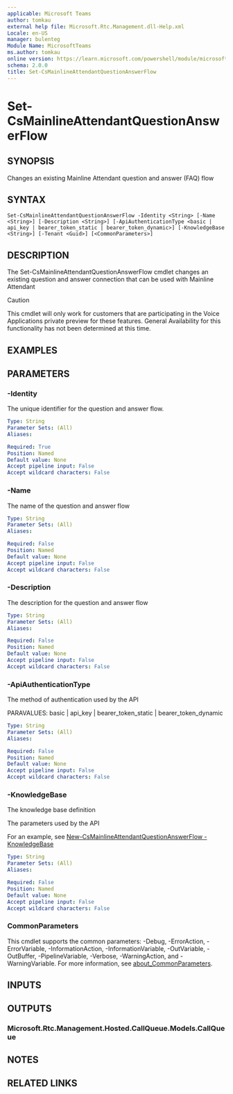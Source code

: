 ```yaml
---
applicable: Microsoft Teams
author: tomkau
external help file: Microsoft.Rtc.Management.dll-Help.xml
Locale: en-US
manager: bulenteg
Module Name: MicrosoftTeams
ms.author: tomkau
online version: https://learn.microsoft.com/powershell/module/microsoftteams/Set-CsMainlineAttendantQuestionAnswerFlow
schema: 2.0.0
title: Set-CsMainlineAttendantQuestionAnswerFlow
---
```


# Set-CsMainlineAttendantQuestionAnswerFlow

## SYNOPSIS
Changes an existing Mainline Attendant question and answer (FAQ) flow

## SYNTAX

```
Set-CsMainlineAttendantQuestionAnswerFlow -Identity <String> [-Name <String>] [-Description <String>] [-ApiAuthenticationType <basic | api_key | bearer_token_static | bearer_token_dynamic>] [-KnowledgeBase <String>] [-Tenant <Guid>] [<CommonParameters>]
```

## DESCRIPTION
The Set-CsMainlineAttendantQuestionAnswerFlow cmdlet changes an existing question and answer connection that can be used with Mainline Attendant

> [!CAUTION]
> This cmdlet will only work for customers that are participating in the Voice Applications private preview for these features. General Availability for this functionality has not been determined at this time.

## EXAMPLES


## PARAMETERS

### -Identity
The unique identifier for the question and answer flow.

```yaml
Type: String
Parameter Sets: (All)
Aliases:

Required: True
Position: Named
Default value: None
Accept pipeline input: False
Accept wildcard characters: False
```

### -Name
The name of the question and answer flow

```yaml
Type: String
Parameter Sets: (All)
Aliases:

Required: False
Position: Named
Default value: None
Accept pipeline input: False
Accept wildcard characters: False
```

### -Description
The description for the question and answer flow

```yaml
Type: String
Parameter Sets: (All)
Aliases:

Required: False
Position: Named
Default value: None
Accept pipeline input: False
Accept wildcard characters: False
```

###  -ApiAuthenticationType
The method of authentication used by the API

PARAVALUES: basic | api_key | bearer_token_static | bearer_token_dynamic

```yaml
Type: String
Parameter Sets: (All)
Aliases:

Required: False
Position: Named
Default value: None
Accept pipeline input: False
Accept wildcard characters: False
```

###  -KnowledgeBase
The knowledge base definition

The parameters used by the API

For an example, see [New-CsMainlineAttendantQuestionAnswerFlow -KnowledgeBase](./New-CsMainlineAttendantQuestionAnswerFlowKnowledgeBaseJSON.md)

```yaml
Type: String
Parameter Sets: (All)
Aliases:

Required: False
Position: Named
Default value: None
Accept pipeline input: False
Accept wildcard characters: False
```

### CommonParameters
This cmdlet supports the common parameters: -Debug, -ErrorAction, -ErrorVariable, -InformationAction, -InformationVariable, -OutVariable, -OutBuffer, -PipelineVariable, -Verbose, -WarningAction, and -WarningVariable. For more information, see [about_CommonParameters](https://go.microsoft.com/fwlink/?LinkID=113216).

## INPUTS

## OUTPUTS

### Microsoft.Rtc.Management.Hosted.CallQueue.Models.CallQueue

## NOTES

## RELATED LINKS


